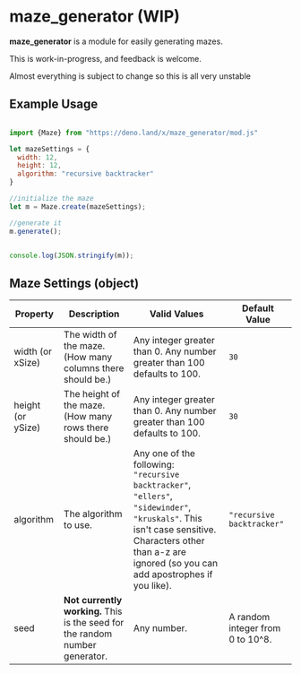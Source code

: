 # maze\_generator (WIP)

**maze\_generator** is a module for easily generating mazes.

This is work-in-progress, and feedback is welcome.

Almost everything is subject to change so this is all very unstable

## Example Usage

```javascript

import {Maze} from "https://deno.land/x/maze_generator/mod.js"

let mazeSettings = {
  width: 12,
  height: 12,
  algorithm: "recursive backtracker"
}

//initialize the maze
let m = Maze.create(mazeSettings);

//generate it
m.generate();


console.log(JSON.stringify(m));

```

## Maze Settings (object)

| Property | Description | Valid Values | Default Value |
|-|-|-|-|
| width (or xSize) | The width of the maze. (How many columns there should be.) | Any integer greater than 0. Any number greater than 100 defaults to 100.  | `30` |
| height (or ySize) | The height of the maze. (How many rows there should be.) | Any integer greater than 0. Any number greater than 100 defaults to 100. | `30` |
| algorithm | The algorithm to use. | Any one of the following: `"recursive backtracker"`, `"ellers"`, `"sidewinder"`, `"kruskals"`. This isn't case sensitive. Characters other than a-z are ignored (so you can add apostrophes if you like). | `"recursive backtracker"` |
| seed | **Not currently working.** This is the seed for the random number generator. | Any number. | A random integer from 0 to 10^8. |
